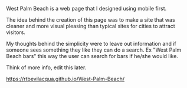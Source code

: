 West Palm Beach is a web page that I designed using mobile first. 

The idea behind the creation of this page was to make a site that was cleaner and more visual pleasing than typical sites for cities to attract visitors.

My thoughts behind the simplicity were to leave out information and if someone sees something they like they can do a search. Ex "West Palm Beach bars" this way the user can search for bars if he/she would like.

Think of more info, edit this later.

https://rtbevilacqua.github.io/West-Palm-Beach/
